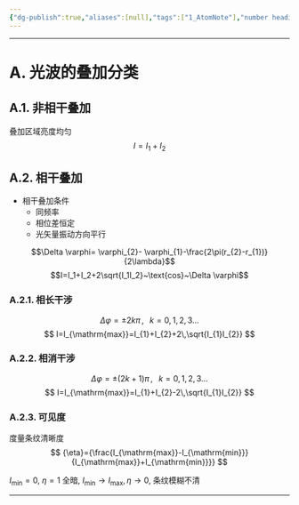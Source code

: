 ```yaml
---
{"dg-publish":true,"aliases":[null],"tags":["1_AtomNote"],"number headings":"auto, first-level 1, max 6, A.1.","Created-Date":"2023-04-17 09:56:35","Modified-Date":"2024-04-18 11:53:30","permalink":"/A01_Lessons/Aa05_大学物理/光的叠加/","dgPassFrontmatter":true}
---
```


---

# A. 光波的叠加分类

## A.1. 非相干叠加
叠加区域亮度均匀
$$I=I_1+I_2$$


## A.2. 相干叠加
- 相干叠加条件
	- 同频率
	- 相位差恒定
	- 光矢量振动方向平行



$$\Delta \varphi= \varphi_{2}- \varphi_{1}-\frac{2\pi(r_{2}-r_{1})}{2\lambda}$$
$$I=I_1+I_2+2\sqrt{I_1I_2}~\text{cos}~\Delta \varphi$$



### A.2.1. 相长干涉

$$
\Delta\varphi=\pm2k\pi\,,\;\;\;k=0,1,2,3 ... 
$$
$$
I=I_{\mathrm{max}}=I_{1}+I_{2}+2\,\sqrt{I_{1}I_{2}} 
$$


### A.2.2. 相消干涉

$$\Delta\varphi=\pm(2k+1)\pi\,,\;\;\;k=0,1,2,3 ... $$
$$
I=I_{\mathrm{max}}=I_{1}+I_{2}-2\,\sqrt{I_{1}I_{2}} 
$$


### A.2.3. 可见度


度量条纹清晰度
$$
{\eta}={\frac{I_{\mathrm{max}}-I_{\mathrm{min}}}{I_{\mathrm{max}}+I_{\mathrm{min}}}} 
$$

$I_{\min }=0$, $\eta=1$ 全暗, 
$I_{\min } \rightarrow I_{\max }, \eta \rightarrow 0$, 条纹模糊不清




---
